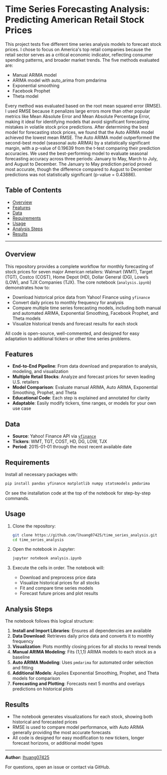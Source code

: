 # Time Series Forecasting Analysis: Predicting American Retail Stock Prices

This project tests five different time series analysis models to forecast stock prices. I chose to focus on America's top retail companies because the retail sector serves as a critical economic indicator, reflecting consumer spending patterns, and broader market trends.
The five methods evaluated are:

- Manual ARIMA model
- ARIMA model with auto_arima from pmdarima
- Exponential smoothing
- Facebook Prophet
- Theta model

Every method was evaluated based on the root mean squared error (RMSE). I used RMSE because it penalizes large errors more than other popular metrics like Mean Absolute Error and Mean Absolute Percentage Error, making it ideal for identifying models that avoid significant forecasting mistakes in volatile stock price predictions.
After determining the best model for forecasting stock prices, we found that the Auto ARIMA model achieved the lowest mean RMSE. The Auto ARIMA model outperformed the second-best model (seasonal auto ARIMA) by a statistically significant margin, with a p-value of 0.19639 from the t-test comparing their prediction accuracies.
We used the best-performing model to evaluate seasonal forecasting accuracy across three periods: January to May, March to July, and August to December. The January to May prediction period proved most accurate, though the difference compared to August to December predictions was not statistically significant (p-value = 0.43886).


## Table of Contents

- [Overview](#overview)
- [Features](#features)
- [Data](#data)
- [Requirements](#requirements)
- [Usage](#usage)
- [Analysis Steps](#analysis-steps)
- [Results](#results)

---

## Overview

This repository provides a complete workflow for monthly forecasting of stock prices for seven major American retailers: Walmart (WMT), Target (TGT), Costco (COST), Home Depot (HD), Dollar General (DG), Lowe’s (LOW), and TJX Companies (TJX). The core notebook (`analysis.ipynb`) demonstrates how to:

- Download historical price data from Yahoo! Finance using `yfinance`
- Convert daily prices to monthly frequency for analysis
- Compare multiple time series forecasting models, including both manual and automated ARIMA, Exponential Smoothing, Facebook Prophet, and Theta models
- Visualize historical trends and forecast results for each stock

All code is open-source, well-commented, and designed for easy adaptation to additional tickers or other time series problems.

## Features

- **End-to-End Pipeline**: From data download and preparation to analysis, modeling, and visualization
- **Multiple Retail Stocks**: Analyze and forecast prices for seven leading U.S. retailers
- **Model Comparison**: Evaluate manual ARIMA, Auto ARIMA, Exponential Smoothing, Prophet, and Theta
- **Educational Code**: Each step is explained and annotated for clarity
- **Adaptable**: Easily modify tickers, time ranges, or models for your own use case

## Data

- **Source**: Yahoo! Finance API via [`yfinance`](https://github.com/ranaroussi/yfinance)
- **Tickers**: WMT, TGT, COST, HD, DG, LOW, TJX
- **Period**: 2015-01-01 through the most recent available date

## Requirements

Install all necessary packages with:

```bash
pip install pandas yfinance matplotlib numpy statsmodels pmdarima
```

Or see the installation code at the top of the notebook for step-by-step commands.

## Usage

1. Clone the repository:
    ```bash
    git clone https://github.com/lhuang07425/time_series_analysis.git
    cd time_series_analysis
    ```

2. Open the notebook in Jupyter:
    ```bash
    jupyter notebook analysis.ipynb
    ```

3. Execute the cells in order. The notebook will:
    - Download and preprocess price data
    - Visualize historical prices for all stocks
    - Fit and compare time series models
    - Forecast future prices and plot results

## Analysis Steps

The notebook follows this logical structure:

1. **Install and Import Libraries**: Ensures all dependencies are available
2. **Data Download**: Retrieves daily price data and converts it to monthly frequency
3. **Visualization**: Plots monthly closing prices for all stocks to reveal trends
4. **Manual ARIMA Modeling**: Fits (1,1,1) ARIMA models to each stock as a baseline
5. **Auto ARIMA Modeling**: Uses `pmdarima` for automated order selection and fitting
6. **Additional Models**: Applies Exponential Smoothing, Prophet, and Theta models for comparison
7. **Forecasting and Plotting**: Forecasts next 5 months and overlays predictions on historical plots

## Results

- The notebook generates visualizations for each stock, showing both historical and forecasted prices
- RMSE is used to compare model performance, with Auto ARIMA generally providing the most accurate forecasts
- All code is designed for easy modification to new tickers, longer forecast horizons, or additional model types

---

**Author:** [lhuang07425](https://github.com/lhuang07425)

For questions, open an issue or contact via GitHub.